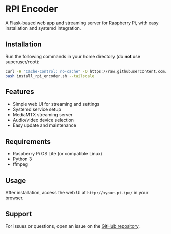 # RPI Encoder

A Flask-based web app and streaming server for Raspberry Pi, with easy installation and systemd integration.

## Installation

Run the following commands in your home directory (do **not** use superuser/root):

```sh
curl -H "Cache-Control: no-cache" -O https://raw.githubusercontent.com/tfelici/RPI-Encoder/main/install_rpi_encoder.sh?$(date +%s)
bash install_rpi_encoder.sh --tailscale
```

## Features

- Simple web UI for streaming and settings
- Systemd service setup
- MediaMTX streaming server
- Audio/video device selection
- Easy update and maintenance

## Requirements

- Raspberry Pi OS Lite (or compatible Linux)
- Python 3
- ffmpeg

## Usage

After installation, access the web UI at `http://<your-pi-ip>/` in your browser.

## Support

For issues or questions, open an issue on the [GitHub repository](https://github.com/tfelici/RPI-Encoder).
